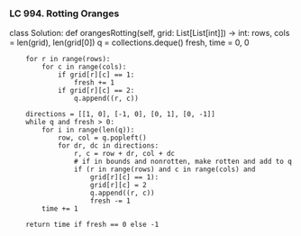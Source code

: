 ### LC 994. Rotting Oranges
class Solution:
    def orangesRotting(self, grid: List[List[int]]) -> int:
        rows, cols = len(grid), len(grid[0])
        q = collections.deque()
        fresh, time = 0, 0

        for r in range(rows):
            for c in range(cols):
                if grid[r][c] == 1:
                    fresh += 1
                if grid[r][c] == 2:
                    q.append((r, c))
        
        directions = [[1, 0], [-1, 0], [0, 1], [0, -1]]
        while q and fresh > 0:
            for i in range(len(q)):
                row, col = q.popleft()
                for dr, dc in directions:
                    r, c = row + dr, col + dc
                    # if in bounds and nonrotten, make rotten and add to q
                    if (r in range(rows) and c in range(cols) and 
                        grid[r][c] == 1):
                        grid[r][c] = 2
                        q.append((r, c))
                        fresh -= 1
            time += 1
        
        return time if fresh == 0 else -1